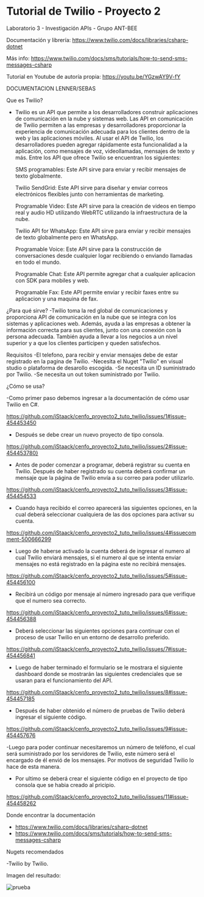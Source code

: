 # Tutorial de Twilio - Proyecto 2
Laboratorio 3 - Investigación APIs - Grupo ANT-BEE

Documentación y librería: https://www.twilio.com/docs/libraries/csharp-dotnet

Más info: https://www.twilio.com/docs/sms/tutorials/how-to-send-sms-messages-csharp

Tutorial en Youtube de autoría propia: https://youtu.be/YGzwAY9V-fY




DOCUMENTACION LENNER/SEBAS

Que es Twilio?
- Twilio es un API que permite a los desarrolladores construir aplicaciones de comunicación en la nube y sistemas web.  Las API en comunicación de Twilio permiten a las empresas y desarrolladores proporcionar la experiencia de comunicación adecuada para los clientes dentro de la web y las aplicaciones móviles. Al usar el API de Twilio, los desarrolladores pueden agregar rápidamente esta funcionalidad a la aplicación, como mensajes de voz, videollamadas, mensajes de texto y más. Entre los API que ofrece Twilio se encuentran los siguientes: 

  SMS programables: Este API sirve para enviar y recibir mensajes de texto globalmente.

  Twilio SendGrid: Este API sirve para diseñar y enviar correos electrónicos flexibles junto con herramientas de marketing.

  Programable Video: Este API sirve para la creación de videos en tiempo real y audio HD utilizando WebRTC utilizando la infraestructura    de la nube.

  Twilio API for WhatsApp: Este API sirve para enviar y recibir mensajes de texto globalmente pero en WhatsApp.

  Programable Voice: Este API sirve para la construcción de conversaciones desde cualquier logar recibiendo o enviando llamadas en todo   el mundo.

  Programable Chat: Este API permite agregar chat a cualquier aplicacion con SDK para mobiles y web.

  Programable Fax: Este API permite enviar y recibir faxes entre su aplicacion y una maquina de fax.

¿Para qué sirve?
-Twilio toma la red global de comunicaciones y proporciona API de comunicación en la nube que se integra con los sistemas y aplicaciones web. Además, ayuda a las empresas a obtener la información correcta para sus clientes, junto con una conexión con la persona adecuada. También ayuda a llevar a los negocios a un nivel superior y a que los clientes participen y queden satisfechos.

Requisitos
-El telefono, para recibir y enviar mensajes debe de estar registrado en la pagina de Twilio.
-Necesita el Nuget "Twilio" en visual studio o plataforma de desarollo escogida.
-Se necesita un ID suministrado por Twilio.
-Se necesita un out token suministrado por Twilio.

¿Cómo se usa?

-Como primer paso debemos ingresar a la documentación de cómo usar Twilio en C#.

https://github.com/iStaack/cenfo_proyecto2_tuto_twilio/issues/1#issue-454453450

- Después se debe crear un nuevo proyecto de tipo consola.

https://github.com/iStaack/cenfo_proyecto2_tuto_twilio/issues/2#issue-454453780}

- Antes de poder comenzar a programar, deberá registrar su cuenta en Twilio. Después de haber registrado su cuenta deberá confirmar un mensaje que la página de Twilio envía a su correo para poder utilizarlo.

https://github.com/iStaack/cenfo_proyecto2_tuto_twilio/issues/3#issue-454454533

- Cuando haya recibido el correo aparecerá las siguientes opciones, en la cual deberá seleccionar cualquiera de las dos opciones para activar su cuenta.

https://github.com/iStaack/cenfo_proyecto2_tuto_twilio/issues/4#issuecomment-500666299

- Luego de haberse activado la cuenta deberá de ingresar el numero al cual Twilio enviará mensajes, si el numero al que se intenta enviar mensajes no está registrado en la página este no recibirá mensajes.

https://github.com/iStaack/cenfo_proyecto2_tuto_twilio/issues/5#issue-454456100

- Recibirá un código por mensaje al número ingresado para que verifique que el numero sea correcto.

https://github.com/iStaack/cenfo_proyecto2_tuto_twilio/issues/6#issue-454456388

- Deberá seleccionar las siguientes opciones para continuar con el proceso de usar Twilio en un entorno de desarrollo preferido.

https://github.com/iStaack/cenfo_proyecto2_tuto_twilio/issues/7#issue-454456841

- Luego de haber terminado el formulario se le mostrara el siguiente dashboard donde se mostrarán las siguientes credenciales que se usaran para el funcionamiento del API.

https://github.com/iStaack/cenfo_proyecto2_tuto_twilio/issues/8#issue-454457185

- Después de haber obtenido el número de pruebas de Twilio deberá ingresar el siguiente código.

https://github.com/iStaack/cenfo_proyecto2_tuto_twilio/issues/9#issue-454457676

-Luego para poder continuar necesitaremos un número de teléfono, el cual será suministrado por los servidores de Twilio, este número será el encargado de él envió de los mensajes. Por motivos de seguridad Twilio lo hace de esta manera.

- Por ultimo se deberá crear el siguiente código en el proyecto de tipo consola que se habia creado al pricipio.

https://github.com/iStaack/cenfo_proyecto2_tuto_twilio/issues/11#issue-454458262


Donde encontrar la documentación

- https://www.twilio.com/docs/libraries/csharp-dotnet
- https://www.twilio.com/docs/sms/tutorials/how-to-send-sms-messages-csharp

Nugets recomendados

-Twilio by Twilio.


Imagen del resultado:

![prueba](https://user-images.githubusercontent.com/47118987/59235571-34a0c580-8baf-11e9-8539-dda68d806f58.jpg)
